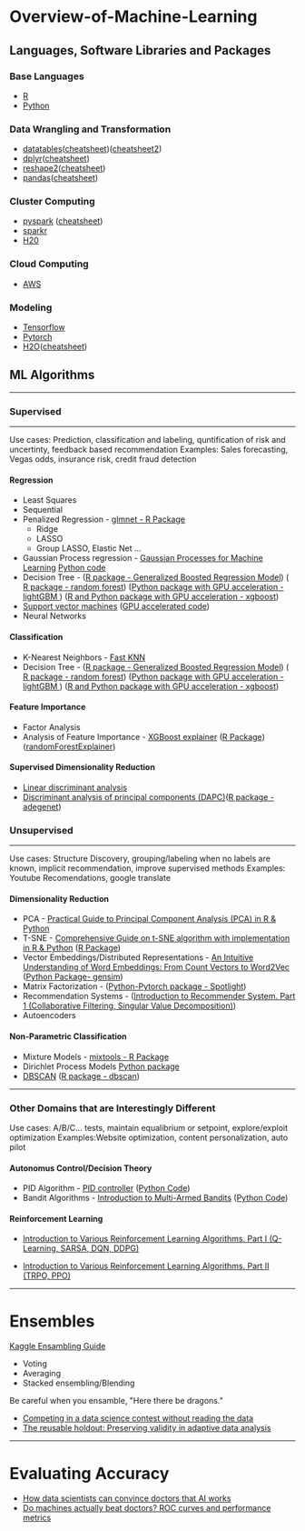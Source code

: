 # Overview-of-Machine-Learning

## Languages, Software Libraries and Packages 
### Base Languages
* [R](https://www.r-project.org)
* [Python](https://www.python.org)

### Data Wrangling and Transformation
* [datatables](https://github.com/Rdatatable/data.table/wiki/Getting-started)([cheatsheet](http://datacamp-community.s3.amazonaws.com/6fdf799f-76ba-45b1-b8d8-39c4d4211c31))([cheatsheet2](https://s3.amazonaws.com/assets.datacamp.com/img/blog/data+table+cheat+sheet.pdf))
* [dplyr](http://dplyr.tidyverse.org)([cheatsheet](https://www.rstudio.com/wp-content/uploads/2015/02/data-wrangling-cheatsheet.pdf))
* [reshape2](https://cran.r-project.org/web/packages/reshape2/reshape2.pdf)([cheatsheet](http://rstudio-pubs-static.s3.amazonaws.com/14391_c58a54d88eac4dfbb80d8e07bcf92194.html))
* [pandas](https://pandas.pydata.org)([cheatsheet](https://github.com/pandas-dev/pandas/blob/master/doc/cheatsheet/Pandas_Cheat_Sheet.pdf))

### Cluster Computing
* [pyspark](https://spark.apache.org/docs/0.9.0/python-programming-guide.html) ([cheatsheet](https://s3.amazonaws.com/assets.datacamp.com/blog_assets/PySpark_Cheat_Sheet_Python.pdf))
* [sparkr](https://spark.apache.org/docs/latest/sparkr.html)
* [H20](https://www.h2o.ai)

### Cloud Computing
* [AWS](https://aws.amazon.com)

### Modeling
* [Tensorflow](https://www.tensorflow.org)
* [Pytorch](http://pytorch.org)
* [H2O](https://www.h2o.ai)([cheatsheet](https://github.com/jtelleria/H2O-Cheatsheet/blob/master/h2o.pdf))

## ML Algorithms
--------
### Supervised
--------
Use cases: Prediction, classification and labeling, quntification of risk and uncertinty, feedback based recommendation
Examples: Sales forecasting, Vegas odds, insurance risk, credit fraud detection

#### Regression
* Least Squares
* Sequential
* Penalized Regression - [glmnet - R Package](https://cran.r-project.org/web/packages/glmnet/glmnet.pdf)
   * Ridge
   * LASSO
   * Group LASSO, Elastic Net ...
* Gaussian Process regression - [Gaussian Processes for Machine Learning](http://www.gaussianprocess.org/gpml/chapters/RW.pdf) [Python code](http://scikit-learn.org/stable/modules/gaussian_process.html)
* Decision Tree - ([R package - Generalized Boosted Regression Model](https://cran.r-project.org/web/packages/gbm/gbm.pdf)) ([ R package - random forest](https://cran.r-project.org/web/packages/randomForest/randomForest.pdf)) ([Python package with GPU acceleration - lightGBM ](http://lightgbm.readthedocs.io/en/latest/)) ([R and Python package with GPU acceleration - xgboost](http://xgboost.readthedocs.io/en/latest/))
* [Support vector machines](https://en.wikipedia.org/wiki/Support_vector_machine) ([GPU accelerated code](https://github.com/zeyiwen/thundersvm))
* Neural Networks 
#### Classification
* K-Nearest Neighbors - [Fast KNN](https://cran.r-project.org/web/packages/FNN/FNN.pdf)
* Decision Tree - ([R package - Generalized Boosted Regression Model](https://cran.r-project.org/web/packages/gbm/gbm.pdf)) ([ R package - random forest](https://cran.r-project.org/web/packages/randomForest/randomForest.pdf)) ([Python package with GPU acceleration - lightGBM ](http://lightgbm.readthedocs.io/en/latest/)) ([R and Python package with GPU acceleration - xgboost](http://xgboost.readthedocs.io/en/latest/))

#### Feature Importance
* Factor Analysis
* Analysis of Feature Importance - [XGBoost explainer](https://medium.com/applied-data-science/new-r-package-the-xgboost-explainer-51dd7d1aa211) ([R Package](https://github.com/AppliedDataSciencePartners/xgboostExplainer)) ([randomForestExplainer](https://cran.r-project.org/web/packages/randomForestExplainer/randomForestExplainer.pdf))


#### Supervised Dimensionality Reduction
* [Linear discriminant analysis](https://en.wikipedia.org/wiki/Linear_discriminant_analysis)
* [Discriminant analysis of principal components (DAPC)](https://grunwaldlab.github.io/Population_Genetics_in_R/DAPC.html)([R package - adegenet](http://adegenet.r-forge.r-project.org))

### Unsupervised
--------
Use cases: Structure Discovery, grouping/labeling when no labels are known, implicit recommendation, improve supervised methods
Examples: Youtube Recomendations, google translate 

#### Dimensionality Reduction
* PCA - [Practical Guide to Principal Component Analysis (PCA) in R & Python](https://www.analyticsvidhya.com/blog/2016/03/practical-guide-principal-component-analysis-python/)
* T-SNE - [Comprehensive Guide on t-SNE algorithm with implementation in R & Python](https://www.analyticsvidhya.com/blog/2017/01/t-sne-implementation-r-python/) ([R Package](https://cran.r-project.org/web/packages/Rtsne/Rtsne.pdf))
* Vector Embeddings/Distributed Representations - [An Intuitive Understanding of Word Embeddings: From Count Vectors to Word2Vec](https://www.analyticsvidhya.com/blog/2017/06/word-embeddings-count-word2veec/) ([Python Package- gensim](http://gensim.readthedocs.io/en/latest/))
* Matrix Factorization - ([Python-Pytorch package - Spotlight](https://github.com/maciejkula/spotlight))
* Recommendation Systems - ([Introduction to Recommender System. Part 1 (Collaborative Filtering, Singular Value Decomposition)](https://hackernoon.com/introduction-to-recommender-system-part-1-collaborative-filtering-singular-value-decomposition-44c9659c5e75))
* Autoencoders

#### Non-Parametric Classification
* Mixture Models - [mixtools - R Package](http://r.adu.org.za/web/packages/mixtools/vignettes/mixtools.pdf)
* Dirichlet Process Models [Python package](http://scikit-learn.org/stable/modules/mixture.html#the-dirichlet-process)
* [DBSCAN](https://en.wikipedia.org/wiki/DBSCAN) ([R package - dbscan](https://cran.r-project.org/web/packages/dbscan/dbscan.pdf))
--------
### Other Domains that are Interestingly Different

Use cases: A/B/C... tests, maintain equalibrium or setpoint, explore/exploit optimization 
Examples:Website optimization, content personalization, auto pilot

#### Autonomus Control/Decision Theory
* PID Algorithm - [PID controller](https://en.wikipedia.org/wiki/PID_controller) ([Python Code](https://github.com/ivmech/ivPID))
* Bandit Algorithms - [Introduction to Multi-Armed Bandits](http://slivkins.com/work/MAB-book.pdf) ([Python Code](https://github.com/johnmyleswhite/BanditsBook))

#### Reinforcement Learning 
* [Introduction to Various Reinforcement Learning Algorithms. Part I (Q-Learning, SARSA, DQN, DDPG)](https://medium.com/@huangkh19951228/introduction-to-various-reinforcement-learning-algorithms-i-q-learning-sarsa-dqn-ddpg-72a5e0cb6287)

* [Introduction to Various Reinforcement Learning Algorithms. Part II (TRPO, PPO)](https://towardsdatascience.com/introduction-to-various-reinforcement-learning-algorithms-part-ii-trpo-ppo-87f2c5919bb9)
--------
# Ensembles 

[Kaggle Ensambling Guide](https://mlwave.com/kaggle-ensembling-guide/)
* Voting
* Averaging
* Stacked ensembling/Blending

Be careful when you ensamble, "Here there be dragons."
* [Competing in a data science contest without reading the data](http://blog.mrtz.org/2015/03/09/competition.html)
* [The reusable holdout: Preserving validity in adaptive data analysis](http://science.sciencemag.org/content/349/6248/636.full)
--------
# Evaluating Accuracy

* [How data scientists can convince doctors that AI works](https://towardsdatascience.com/how-data-scientists-can-convince-doctors-that-ai-works-c27121432ccd)
* [Do machines actually beat doctors? ROC curves and performance metrics](https://lukeoakdenrayner.wordpress.com/2017/12/06/do-machines-actually-beat-doctors-roc-curves-and-performance-metrics/)




